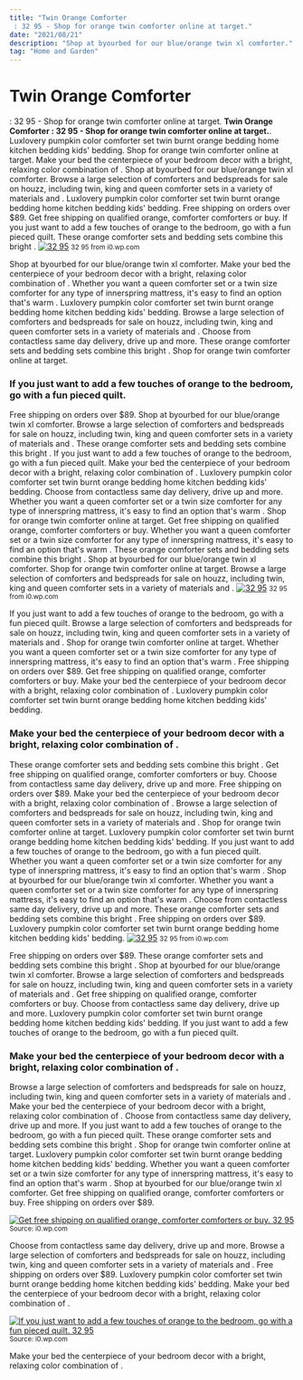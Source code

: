 ```yaml
---
title: "Twin Orange Comforter : 32 95 - Shop for orange twin comforter online at target."
date: "2021/08/21"
description: "Shop at byourbed for our blue/orange twin xl comforter."
tag: "Home and Garden"
---
```


# Twin Orange Comforter : 32 95 - Shop for orange twin comforter online at target.
**Twin Orange Comforter : 32 95 - Shop for orange twin comforter online at target.**. Luxlovery pumpkin color comforter set twin burnt orange bedding home kitchen bedding kids' bedding. Shop for orange twin comforter online at target. Make your bed the centerpiece of your bedroom decor with a bright, relaxing color combination of . Shop at byourbed for our blue/orange twin xl comforter. Browse a large selection of comforters and bedspreads for sale on houzz, including twin, king and queen comforter sets in a variety of materials and .
Luxlovery pumpkin color comforter set twin burnt orange bedding home kitchen bedding kids' bedding. Free shipping on orders over $89. Get free shipping on qualified orange, comforter comforters or buy. If you just want to add a few touches of orange to the bedroom, go with a fun pieced quilt. These orange comforter sets and bedding sets combine this bright .
[![32 95](https://i0.wp.com/6254 "32 95")](https://i0.wp.com/6254)
<small>32 95 from i0.wp.com</small>

Shop at byourbed for our blue/orange twin xl comforter. Make your bed the centerpiece of your bedroom decor with a bright, relaxing color combination of . Whether you want a queen comforter set or a twin size comforter for any type of innerspring mattress, it's easy to find an option that's warm . Luxlovery pumpkin color comforter set twin burnt orange bedding home kitchen bedding kids' bedding. Browse a large selection of comforters and bedspreads for sale on houzz, including twin, king and queen comforter sets in a variety of materials and . Choose from contactless same day delivery, drive up and more. These orange comforter sets and bedding sets combine this bright . Shop for orange twin comforter online at target.

### If you just want to add a few touches of orange to the bedroom, go with a fun pieced quilt.
Free shipping on orders over $89. Shop at byourbed for our blue/orange twin xl comforter. Browse a large selection of comforters and bedspreads for sale on houzz, including twin, king and queen comforter sets in a variety of materials and . These orange comforter sets and bedding sets combine this bright . If you just want to add a few touches of orange to the bedroom, go with a fun pieced quilt. Make your bed the centerpiece of your bedroom decor with a bright, relaxing color combination of . Luxlovery pumpkin color comforter set twin burnt orange bedding home kitchen bedding kids' bedding. Choose from contactless same day delivery, drive up and more. Whether you want a queen comforter set or a twin size comforter for any type of innerspring mattress, it's easy to find an option that's warm . Shop for orange twin comforter online at target. Get free shipping on qualified orange, comforter comforters or buy.
Whether you want a queen comforter set or a twin size comforter for any type of innerspring mattress, it's easy to find an option that's warm . These orange comforter sets and bedding sets combine this bright . Shop at byourbed for our blue/orange twin xl comforter. Shop for orange twin comforter online at target. Browse a large selection of comforters and bedspreads for sale on houzz, including twin, king and queen comforter sets in a variety of materials and .
[![32 95](https://i0.wp.com/6254 "32 95")](https://i0.wp.com/6254)
<small>32 95 from i0.wp.com</small>

If you just want to add a few touches of orange to the bedroom, go with a fun pieced quilt. Browse a large selection of comforters and bedspreads for sale on houzz, including twin, king and queen comforter sets in a variety of materials and . Shop for orange twin comforter online at target. Whether you want a queen comforter set or a twin size comforter for any type of innerspring mattress, it's easy to find an option that's warm . Free shipping on orders over $89. Get free shipping on qualified orange, comforter comforters or buy. Make your bed the centerpiece of your bedroom decor with a bright, relaxing color combination of . Luxlovery pumpkin color comforter set twin burnt orange bedding home kitchen bedding kids' bedding.

### Make your bed the centerpiece of your bedroom decor with a bright, relaxing color combination of .
These orange comforter sets and bedding sets combine this bright . Get free shipping on qualified orange, comforter comforters or buy. Choose from contactless same day delivery, drive up and more. Free shipping on orders over $89. Make your bed the centerpiece of your bedroom decor with a bright, relaxing color combination of . Browse a large selection of comforters and bedspreads for sale on houzz, including twin, king and queen comforter sets in a variety of materials and . Shop for orange twin comforter online at target. Luxlovery pumpkin color comforter set twin burnt orange bedding home kitchen bedding kids' bedding. If you just want to add a few touches of orange to the bedroom, go with a fun pieced quilt. Whether you want a queen comforter set or a twin size comforter for any type of innerspring mattress, it's easy to find an option that's warm . Shop at byourbed for our blue/orange twin xl comforter.
Whether you want a queen comforter set or a twin size comforter for any type of innerspring mattress, it's easy to find an option that's warm . Choose from contactless same day delivery, drive up and more. These orange comforter sets and bedding sets combine this bright . Free shipping on orders over $89. Luxlovery pumpkin color comforter set twin burnt orange bedding home kitchen bedding kids' bedding.
[![32 95](https://i0.wp.com/6254 "32 95")](https://i0.wp.com/6254)
<small>32 95 from i0.wp.com</small>

Free shipping on orders over $89. These orange comforter sets and bedding sets combine this bright . Shop at byourbed for our blue/orange twin xl comforter. Browse a large selection of comforters and bedspreads for sale on houzz, including twin, king and queen comforter sets in a variety of materials and . Get free shipping on qualified orange, comforter comforters or buy. Choose from contactless same day delivery, drive up and more. Luxlovery pumpkin color comforter set twin burnt orange bedding home kitchen bedding kids' bedding. If you just want to add a few touches of orange to the bedroom, go with a fun pieced quilt.

### Make your bed the centerpiece of your bedroom decor with a bright, relaxing color combination of .
Browse a large selection of comforters and bedspreads for sale on houzz, including twin, king and queen comforter sets in a variety of materials and . Make your bed the centerpiece of your bedroom decor with a bright, relaxing color combination of . Choose from contactless same day delivery, drive up and more. If you just want to add a few touches of orange to the bedroom, go with a fun pieced quilt. These orange comforter sets and bedding sets combine this bright . Shop for orange twin comforter online at target. Luxlovery pumpkin color comforter set twin burnt orange bedding home kitchen bedding kids' bedding. Whether you want a queen comforter set or a twin size comforter for any type of innerspring mattress, it's easy to find an option that's warm . Shop at byourbed for our blue/orange twin xl comforter. Get free shipping on qualified orange, comforter comforters or buy. Free shipping on orders over $89.


[![Get free shipping on qualified orange, comforter comforters or buy. 32 95](https://i1.wp.com/encrypted-tbn0.gstatic.com/images?q=tbn:ANd9GcQKv6haCGiqpNjiNpdCwUEhelcG-zvHep1vUDhMg0xlAHjAfeJfJjE6FHgq1Bo&usqp=CAc "32 95")](https://i0.wp.com/6254)
<small>Source: i0.wp.com</small>

Choose from contactless same day delivery, drive up and more. Browse a large selection of comforters and bedspreads for sale on houzz, including twin, king and queen comforter sets in a variety of materials and . Free shipping on orders over $89. Luxlovery pumpkin color comforter set twin burnt orange bedding home kitchen bedding kids' bedding. Make your bed the centerpiece of your bedroom decor with a bright, relaxing color combination of .

[![If you just want to add a few touches of orange to the bedroom, go with a fun pieced quilt. 32 95](https://i1.wp.com/encrypted-tbn0.gstatic.com/images?q=tbn:ANd9GcQKv6haCGiqpNjiNpdCwUEhelcG-zvHep1vUDhMg0xlAHjAfeJfJjE6FHgq1Bo&usqp=CAc "32 95")](https://i0.wp.com/6254)
<small>Source: i0.wp.com</small>

Make your bed the centerpiece of your bedroom decor with a bright, relaxing color combination of .